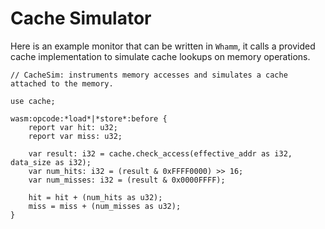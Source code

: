 # Cache Simulator #

Here is an example monitor that can be written in `Whamm`, it calls a provided cache implementation to simulate cache lookups on memory operations.

```
// CacheSim: instruments memory accesses and simulates a cache attached to the memory.

use cache;

wasm:opcode:*load*|*store*:before {
    report var hit: u32;
    report var miss: u32;

    var result: i32 = cache.check_access(effective_addr as i32, data_size as i32);
    var num_hits: i32 = (result & 0xFFFF0000) >> 16;
    var num_misses: i32 = (result & 0x0000FFFF);

    hit = hit + (num_hits as u32);
    miss = miss + (num_misses as u32);
}
```
